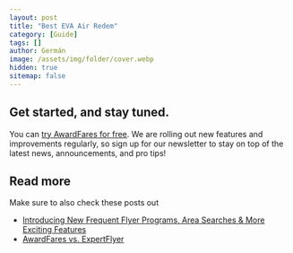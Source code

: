 ```yaml
---
layout: post
title: "Best EVA Air Redem"
category: [Guide]
tags: []
author: Germán
image: /assets/img/folder/cover.webp
hidden: true
sitemap: false
---
```


## Get started, and stay tuned.

You can [try AwardFares for free](https://awardfares.com/). We are rolling out new features and improvements regularly, so sign up for our newsletter to stay on top of the latest news, announcements, and pro tips!

## Read more

Make sure to also check these posts out

- [Introducing New Frequent Flyer Programs, Area Searches & More Exciting Features
  ](https://blog.awardfares.com/new-programs-and-features/)
- [AwardFares vs. ExpertFlyer](https://blog.awardfares.com/awardfares-vs-expertflyer/)